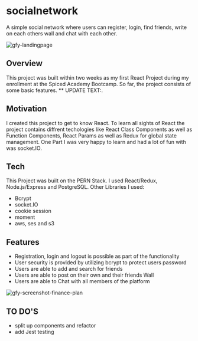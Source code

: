 # socialnetwork
A simple social network where users can register, login, find friends, write on each others wall and chat with each other.

![gfy-landingpage](https://github.com/LuiseBrandenburger/go-fund-yourself/blob/master/client/public/gfy-landingpage.png)

## Overview
This project was built within two weeks as my first React Project during my enrollment at the Spiced Academy Bootcamp. 
So far, the project consists of some basic features. ** UPDATE TEXT:.

## Motivation
I created this project to get to know React. To learn all sights of React the project contains diffrent techologies like React Class Components as well as Function Components, React Params as well as Redux for global state management. One Part I was very happy to learn and had a lot of fun with was socket.IO. 

## Tech
This Project was built on the PERN Stack. I used React/Redux, Node.js/Express and PostgreSQL.
Other Libraries I used:
- Bcrypt
- socket.IO
- cookie session
- moment
- aws, ses and s3

## Features
- Registration, login and logout is possible as part of the functionality
- User security is provided by utilizing bcrypt to protect users password
- Users are able to add and search for friends
- Users are able to post on their own and their friends Wall
- Users are able to Chat with all members of the platform

![gfy-screenshot-finance-plan](https://github.com/LuiseBrandenburger/go-fund-yourself/blob/master/client/public/gfy-screenshot-finance-plan.png)

## TO DO'S
- split up components and refactor
- add Jest testing

